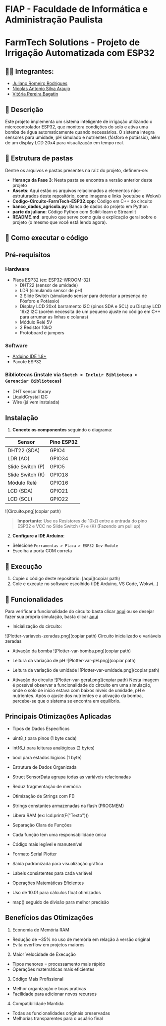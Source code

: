 # FIAP - Faculdade de Informática e Administração Paulista

<p align="center">

# FarmTech Solutions - Projeto de Irrigação Automatizada com ESP32

## 👨‍🎓 Integrantes: 
- <a href="https://www.linkedin.com/in/juliano-romeiro-rodrigues/">Juliano Romeiro Rodrigues</a>
- <a href="https://www.linkedin.com/in/nicolas--araujo/">Nicolas Antonio Silva Araujo</a> 
- <a href="https://www.linkedin.com/in/vitoria-bagatin-31ba88266/">Vitória Pereira Bagatin</a> 


## 📜 Descrição

Este projeto implementa um sistema inteligente de irrigação utilizando o microcontrolador ESP32, que monitora condições do solo e ativa uma bomba de água automaticamente quando necessários. O sistema integra sensores para umidade, pH simulado e nutrientes (fósforo e potássio), além de um display LCD 20x4 para visualização em tempo real.

## 📁 Estrutura de pastas

Dentre os arquivos e pastas presentes na raiz do projeto, definem-se:

- <b>Herança da Fase 3</b>: Nesta pasta se encontra a versão anterior deste projeto
- <b>Assets</b>: Aqui estão os arquivos relacionados a elementos não-estruturados deste repositório, como imagens e links (youtube e Wokwi)
- <b>Codigo-Circuito-FarmTech-ESP32.cpp</b>: Código em C++ do circuito
- <b>banco_dados_agricola.py</b>: Banco de dados do projeto em Python
- <b>parte do juliano</b>: Código Python com Scikit-learn e Streamlit
- <b>README.md</b>: arquivo que serve como guia e explicação geral sobre o projeto (o mesmo que você está lendo agora).


## 🔧 Como executar o código

## Pré-requisitos

### Hardware
- Placa ESP32 (ex: ESP32-WROOM-32)
  - DHT22 (sensor de umidade)
  - LDR (simulando sensor de pH)
  - 2 Slide Switch (simulando sensor para detectar a presença de Fósforo e Potássio)
  - Display LCD 20x4 barramento I2C (pinos SDA e SCL) ou Display LCD 16x2 I2C (porém necessita de um pequeno ajuste no código em C++ para arrumar as linhas e colunas)
  - Módulo Relé 5V
  - 2 Resistor 10kΩ
  - Protoboard e jumpers

### Software
- [Arduino IDE 1.8+](https://www.arduino.cc/en/software)
- Pacote ESP32

### Bibliotecas (instale via `Sketch > Incluir Biblioteca > Gerenciar Bibliotecas`)
- DHT sensor library
- LiquidCrystal I2C
- Wire (já vem instalada)

## Instalação

1. **Conecte os componentes** seguindo o diagrama:

 | Sensor       | Pino ESP32 |
 |--------------|-----------|
 | DHT22 (SDA) | GPIO4     |
 | LDR (AO) | GPIO34    |
 | Slide Switch (P) | GPIO5   |
 | Slide Switch (K) | GPIO18    |
 | Módulo Relé | GPIO16    |
 | LCD (SDA) | GPIO21    |
 | LCD (SCL) | GPIO22    |

![Circuito.png](copiar path)

 > **Importante:** Use os Resistores de 10kΩ entre a entrada do pino ESP32 e VCC no Slide Switch (P) e (K) (Fazendo um pull up)

2. **Configure a IDE Arduino**:
 - Selecione `Ferramentas > Placa > ESP32 Dev Module`
 - Escolha a porta COM correta

## 🚀 Execução

1. Copie o código deste repositório: [aqui](copiar path)
2. Cole e execute no software escolhido (IDE Arduino, VS Code, Wokwi...)

## 🔋 Funcionalidades

Para verificar a funcionalidade do circuito basta clicar [aqui]() ou se desejar fazer sua própria simulação, basta clicar [aqui](https://wokwi.com/projects/434222558839003137)

- Inicialização do circuito:

![Plotter-variaveis-zeradas.png](copiar path)
Circuito inicializado e variáveis zeradas

- Ativação da bomba
![Plotter-var-bomba.png](copiar path)

- Leitura da variação de pH
![Plotter-var-pH.png](copiar path)

- Leitura da variação de umidade
![Plotter-var-umidade.png](copiar path)

- Ativação do circuito
![Plotter-var-geral.png](copiar path)
Nesta imagem é possível observar a funcionalidade do circuito em uma simulação, onde o solo de início estava com baixos níveis de umidade, pH e nutrientes. Após o ajuste dos nutrientes e a ativação da bomba, percebe-se que o sistema se encontra em equilíbrio.

## Principais Otimizações Aplicadas

- Tipos de Dados Específicos
 - uint8_t para pinos (1 byte cada)
 - int16_t para leituras analógicas (2 bytes)
 - bool para estados lógicos (1 byte)

- Estrutura de Dados Organizada
 - Struct SensorData agrupa todas as variáveis relacionadas
 - Reduz fragmentação de memória

- Otimização de Strings com F()
 - Strings constantes armazenadas na flash (PROGMEM)
 - Libera RAM (ex: lcd.print(F("Texto")))

- Separação Clara de Funções
 - Cada função tem uma responsabilidade única
 - Código mais legível e manutenível

- Formato Serial Plotter
 - Saída padronizada para visualização gráfica
 - Labels consistentes para cada variável

- Operações Matemáticas Eficientes
 - Uso de 10.0f para cálculos float otimizados
 - map() seguido de divisão para melhor precisão

## Benefícios das Otimizações

1. Economia de Memória RAM
- Redução de ~35% no uso de memória em relação à versão original
- Evita overflow em projetos maiores

2. Maior Velocidade de Execução
- Tipos menores = processamento mais rápido
- Operações matemáticas mais eficientes

3. Código Mais Profissional
- Melhor organização e boas práticas
- Facilidade para adicionar novos recursos

4. Compatibilidade Mantida
- Todas as funcionalidades originais preservadas
- Melhorias transparentes para o usuário final
